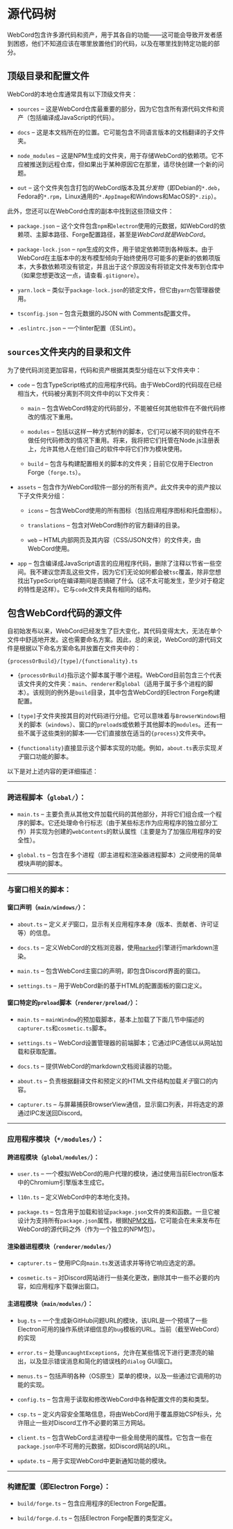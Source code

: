 # 源代码树
WebCord包含许多源代码和资产，用于其各自的功能——这可能会导致开发者感到困惑，他们不知道应该在哪里放置他们的代码，以及在哪里找到特定功能的部分。

## 顶级目录和配置文件

WebCord的本地仓库通常具有以下顶级文件夹：

- `sources` – 这是WebCord仓库最重要的部分，因为它包含所有源代码文件和资产（包括编译成JavaScript的代码）。

- `docs` – 这是本文档所在的位置。它可能包含不同语言版本的文档翻译的子文件夹。

- `node_modules` – 这是NPM生成的文件夹，用于存储WebCord的依赖项。它不应被推送到远程仓库，但如果出于某种原因它在那里，请尽快创建一个新的问题。

- `out` – 这个文件夹包含打包的WebCord版本及其*分发物*（即Debian的`*.deb`，Fedora的`*.rpm`，Linux通用的`*.AppImage`和Windows和MacOS的`*.zip`）。

此外，您还可以在WebCord仓库的副本中找到这些顶级文件：

- `package.json` – 这个文件包含`npm`和`electron`使用的元数据，如WebCord的依赖项、主脚本路径、Forge配置路径，甚至是*WebCord就是WebCord*。

- `package-lock.json` – `npm`生成的文件，用于锁定依赖项到各种版本。由于WebCord在主版本中的发布模型倾向于始终使用尽可能多的更新的依赖项版本，大多数依赖项没有锁定，并且出于这个原因没有将锁定文件发布到仓库中（如果您想更改这一点，请查看`.gitignore`）。

- `yarn.lock` – 类似于`package-lock.json`的锁定文件，但它由`yarn`包管理器使用。

- `tsconfig.json` – 包含元数据的JSON with Comments配置文件。

- `.eslintrc.json` – 一个linter配置（ESLint）。

## `sources`文件夹内的目录和文件

为了使代码浏览更加容易，代码和资产根据其类型分组在以下文件夹中：

- `code` – 包含TypeScript格式的应用程序代码。由于WebCord的代码现在已经相当大，代码被分离到不同文件中的以下文件夹：

  - `main` – 包含WebCord特定的代码部分，不能被任何其他软件在不做代码修改的情况下重用。

  - `modules` – 包括以这样一种方式制作的脚本，它们可以被不同的软件在不做任何代码修改的情况下重用。将来，我将把它们托管在Node.js注册表上，允许其他人在他们自己的软件中将它们作为模块使用。

  - `build` – 包含与构建配置相关的脚本的文件夹；目前它仅用于Electron Forge（`forge.ts`）。

- `assets` – 包含作为WebCord软件一部分的所有资产。此文件夹中的资产按以下子文件夹分组：
  
  - `icons` – 包含WebCord使用的所有图标（包括应用程序图标和托盘图标）。

  - `translations` – 包含对WebCord制作的官方翻译的目录。

  - `web` – HTML内部网页及其内容（CSS/JSON文件）的文件夹，由WebCord使用。

- `app` – 包含编译成JavaScript语言的应用程序代码，删除了注释以节省一些空间。我不建议您弄乱这些文件，因为它们无论如何都会被`tsc`覆盖，除非您想找出TypeScript在编译期间是否搞砸了什么（这不太可能发生，至少对于稳定的特性是这样）。它与`code`文件夹具有相同的结构。

## 包含WebCord代码的源文件

自初始发布以来，WebCord已经发生了巨大变化，其代码变得太大，无法在单个文件中舒适地开发。这也需要命名方案。因此，总的来说，WebCord的源代码文件是根据以下命名方案命名并放置在文件夹中的：
```
{processOrBuild}/[type]/{functionality}.ts
```

- `{processOrBuild}`指示这个脚本属于哪个进程。WebCord目前包含三个代表该文件夹的文件夹：`main`、`renderer`和`global`（适用于属于多个进程的脚本）。该规则的例外是`build`目录，其中包含WebCord的Electron Forge构建配置。

- `[type]`子文件夹按其目的对代码进行分组。它可以意味着与`BrowserWindows`相关的脚本（`windows`）、窗口的`preload`s或依赖于其他脚本的`modules`。还有一些不属于这些类别的脚本——它们直接放在适当的`{process}`文件夹中。

- `{functionality}`直接显示这个脚本实现的功能。例如，`about.ts`表示实现*关于*窗口功能的脚本。

以下是对上述内容的更详细描述：

---

### 跨进程脚本（`global/`）：

  - `main.ts` – 主要负责从其他文件加载代码的其他部分，并将它们组合成一个程序的脚本。它还处理命令行标志（由于某些标志作为应用程序的独立部分工作）并实现为创建的`webContents`的默认属性（主要是为了加强应用程序的安全性）。

  - `global.ts` – 包含在多个进程（即主进程和渲染器进程脚本）之间使用的简单模块声明的脚本。

---

### 与窗口相关的脚本：

#### 窗口声明（`main/windows/`）：

  - `about.ts` – 定义*关于*窗口，显示有关应用程序本身（版本、贡献者、许可证等）的信息。

  - `docs.ts` – 定义WebCord的文档浏览器，使用[`marked`](https://www.npmjs.com/package/marked)引擎进行markdown渲染。

  - `main.ts` – 包含WebCord主窗口的声明，即包含Discord界面的窗口。

  - `settings.ts` – 用于WebCord新的基于HTML的配置面板的窗口定义。

#### 窗口特定的`preload`脚本（`renderer/preload/`）：

  - `main.ts` – `mainWindow`的预加载脚本，基本上加载了下面几节中描述的`capturer.ts`和`cosmetic.ts`脚本。

  - `settings.ts` – WebCord设置管理器的前端脚本；它通过IPC通信以从网站加载和获取配置。

  - `docs.ts` – 提供WebCord的markdown文档阅读器的功能。

  - `about.ts` – 负责根据翻译文件和预定义的HTML文件结构加载*关于*窗口的内容。

  - `capturer.ts` – 与屏幕捕获BrowserView通信，显示窗口列表，并将选定的源通过IPC发送回Discord。

---

### 应用程序模块（`*/modules/`）：

#### 跨进程模块（`global/modules/`）：

  - `user.ts` – 一个模拟WebCord的用户代理的模块，通过使用当前Electron版本中的Chromium引擎版本生成它。

  - `l10n.ts` – 定义WebCord中的本地化支持。

  - `package.ts` – 包含用于加载和验证`package.json`文件的类和函数。一旦它被设计为支持所有`package.json`属性，根据[NPM文档](https://docs.npmjs.com/cli/v8/configuring-npm/package-json)，它可能会在未来发布在WebCord的源代码之外（作为一个独立的NPM包）。

#### 渲染器进程模块（`renderer/modules/`）

  - `capturer.ts` – 使用IPC向`main.ts`发送请求并等待它响应选定的源。

  - `cosmetic.ts` – 对Discord网站进行一些美化更改，删除其中一些不必要的内容，如应用程序下载弹出窗口。

#### 主进程模块（`main/modules/`）：

  - `bug.ts` – 一个生成新GitHub问题URL的模块，该URL是一个预填了一些Electron可用的操作系统详细信息的`bug`模板的URL。当前（截至WebCord）的实现

  - `error.ts` – 处理`uncaughtException`s，允许在某些情况下进行更漂亮的输出，以及显示错误消息和简化的错误栈的`dialog` GUI窗口。

  - `menus.ts` – 包括声明各种（OS原生）菜单的模块，以及一些通过它调用的功能的实现。

  - `config.ts` – 包含用于读取和修改WebCord中各种配置文件的类和类型。

  - `csp.ts` – 定义内容安全策略信息，将由WebCord用于覆盖原始CSP标头，允许阻止一些对Discord工作不必要的第三方网站。
    
  - `client.ts` – 包含WebCord主进程中一些全局使用的属性。它包含一些在`package.json`中不可用的元数据，如Discord网站的URL。

  - `update.ts` – 用于实现WebCord中更新通知功能的模块。

---

### 构建配置（即Electron Forge）：

  - `build/forge.ts` – 包含应用程序的Electron Forge配置。
  
  - `build/forge.d.ts` – 包括Electron Forge配置的类型定义。

